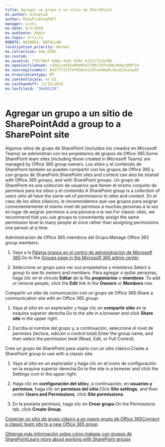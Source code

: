 ```yaml
---
title: Agregar un grupo a un sitio de SharePoint
ms.author: mikeplum
author: MikePlumleyMSFT
manager: scotv
ms.date: 8/3/2018
ms.audience: Admin
ms.topic: article
ROBOTS: NOINDEX, NOFOLLOW
localization_priority: Normal
ms.collection: Adm_O365
ms.custom: ''
ms.assetid: f7d730bf-0d6e-424c-970c-6137c71cb50b
ms.openlocfilehash: c2bb1ce655e994054278927dfe346c0decd09f19
ms.sourcegitcommit: b43f77221f47b50c41197a448a9c26c423ce1ad5
ms.translationtype: MT
ms.contentlocale: es-ES
ms.lasthandoff: 11/15/2019
ms.locfileid: "36495228"
---
```

# <a name="add-a-group-to-a-sharepoint-site"></a><span data-ttu-id="6ee44-102">Agregar un grupo a un sitio de SharePoint</span><span class="sxs-lookup"><span data-stu-id="6ee44-102">Add a group to a SharePoint site</span></span>

<span data-ttu-id="6ee44-103">Algunos sitios de grupo de SharePoint (incluidos los creados en Microsoft Teams) se administran con los propietarios de grupos de Office 365.</span><span class="sxs-lookup"><span data-stu-id="6ee44-103">Some SharePoint team sites (including those created in Microsoft Teams) are managed by Office 365 group owners.</span></span> <span data-ttu-id="6ee44-104">Los sitios y el contenido de SharePoint también se pueden compartir con los grupos de Office 365 y con grupos de SharePoint.</span><span class="sxs-lookup"><span data-stu-id="6ee44-104">SharePoint sites and content can also be shared with Office 365 groups, and with SharePoint groups.</span></span> <span data-ttu-id="6ee44-105">Un grupo de SharePoint es una colección de usuarios que tienen el mismo conjunto de permisos para los sitios y el contenido.</span><span class="sxs-lookup"><span data-stu-id="6ee44-105">A SharePoint group is a collection of users who all have the same set of permissions to sites and content.</span></span> <span data-ttu-id="6ee44-106">En el caso de los sitios clásicos, le recomendamos que use grupos para asignar convenientemente el mismo nivel de permisos a muchas personas a la vez en lugar de asignar permisos a una persona a la vez.</span><span class="sxs-lookup"><span data-stu-id="6ee44-106">For classic sites, we recommend that you use groups to conveniently assign the same permission level to many people at once rather than assigning permissions one person at a time.</span></span>
  
<span data-ttu-id="6ee44-107">Administración de Office 365 miembros del Grupo:</span><span class="sxs-lookup"><span data-stu-id="6ee44-107">Manage Office 365 group members:</span></span>
  
1. <span data-ttu-id="6ee44-108">Vaya a la [Página grupos en el centro de administración de Microsoft 365](https://portal.office.com/adminportal/home#/groups).</span><span class="sxs-lookup"><span data-stu-id="6ee44-108">Go to the [Groups page in the Microsoft 365 admin center](https://portal.office.com/adminportal/home#/groups).</span></span>
    
2. <span data-ttu-id="6ee44-109">Seleccione un grupo para ver sus propietarios y miembros.</span><span class="sxs-lookup"><span data-stu-id="6ee44-109">Select a group to see its owners and members.</span></span> <span data-ttu-id="6ee44-110">Para agregar o quitar personas, haga clic en el vínculo **Editar** de la fila **propietarios** o **miembros** .</span><span class="sxs-lookup"><span data-stu-id="6ee44-110">To add or remove people, click the **Edit** link in the **Owners** or **Members** row.</span></span> 
    
<span data-ttu-id="6ee44-111">Compartir un sitio de comunicación con un grupo de Office 365:</span><span class="sxs-lookup"><span data-stu-id="6ee44-111">Share a communication site with an Office 365 group:</span></span>
  
1. <span data-ttu-id="6ee44-112">Vaya al sitio en un explorador y haga clic en **compartir sitio** en la esquina superior derecha.</span><span class="sxs-lookup"><span data-stu-id="6ee44-112">Go to the site in a browser and click **Share site** in the upper right.</span></span> 
    
2. <span data-ttu-id="6ee44-113">Escriba el nombre del grupo y, a continuación, seleccione el nivel de permisos (lectura, edición o control total).</span><span class="sxs-lookup"><span data-stu-id="6ee44-113">Enter the group name, and then select the permission level (Read, Edit, or Full Control).</span></span>
    
<span data-ttu-id="6ee44-114">Cree un grupo de SharePoint para usarlo con un sitio clásico:</span><span class="sxs-lookup"><span data-stu-id="6ee44-114">Create a SharePoint group to use with a classic site:</span></span>
  
1. <span data-ttu-id="6ee44-115">Vaya al sitio en un explorador y haga clic en el icono de configuración en la esquina superior derecha.</span><span class="sxs-lookup"><span data-stu-id="6ee44-115">Go to the site in a browser and click the Settings icon in the upper right.</span></span>
    
2. <span data-ttu-id="6ee44-116">Haga clic en **configuración del sitio**y, a continuación, en **usuarios y permisos**, haga clic en **permisos del sitio**.</span><span class="sxs-lookup"><span data-stu-id="6ee44-116">Click **Site settings**, and then under **Users and Permissions**, click **Site permissions**.</span></span>
    
3. <span data-ttu-id="6ee44-117">En la pestaña permisos, haga clic en **Crear grupo**.</span><span class="sxs-lookup"><span data-stu-id="6ee44-117">On the Permissions tab, click **Create Group**.</span></span>
    
[<span data-ttu-id="6ee44-118">Conectar un sitio de grupo clásico a un nuevo grupo de Office 365</span><span class="sxs-lookup"><span data-stu-id="6ee44-118">Connect a classic team site to a new Office 365 group</span></span>](https://go.microsoft.com/fwlink/?linkid=2008654)
  
[<span data-ttu-id="6ee44-119">Obtenga más información sobre cómo trabajar con grupos de SharePoint</span><span class="sxs-lookup"><span data-stu-id="6ee44-119">Learn more about working with SharePoint groups</span></span>](https://go.microsoft.com/fwlink/?linkid=874658)
  

